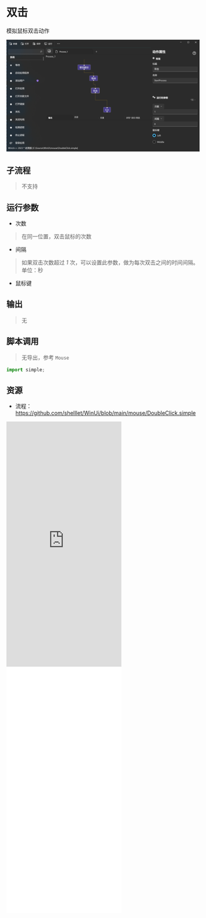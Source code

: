 # 双击 
模拟鼠标双击动作

![DoubleClick](./images/05.png ':size=90%')

## 子流程
> 不支持


## 运行参数

* 次数
> 在同一位置，双击鼠标的次数
* 间隔
> 如果双击次数超过 *1* 次，可以设置此参数，做为每次双击之间的时间间隔。单位：秒
* 鼠标键


## 输出

> 无    


## 脚本调用
> 无导出，参考 `Mouse`

```python
import simple;

```

## 资源

* 流程：https://github.com/shelllet/WinUi/blob/main/mouse/DoubleClick.simple

<iframe type="text/html" height="640px" src="https://www.youtube.com/embed/iBztZvdZUIE" frameborder="0"></iframe>

<iframe src="//player.bilibili.com/player.html?bvid=BV18F411k7BK&page=1&autoplay=0" height='640px' scrolling="no" frameborder="no" framespacing="0" allowfullscreen="true"></iframe>